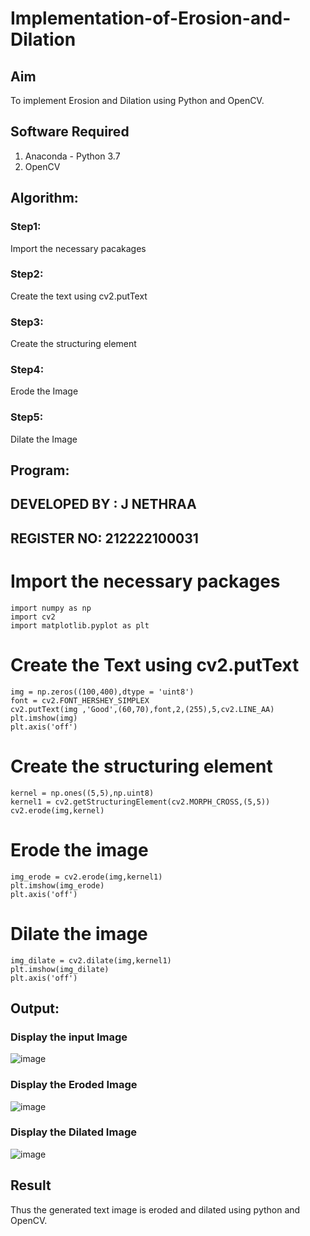 # Implementation-of-Erosion-and-Dilation
## Aim
To implement Erosion and Dilation using Python and OpenCV.
## Software Required
1. Anaconda - Python 3.7
2. OpenCV
## Algorithm:
### Step1:
Import the necessary pacakages

### Step2:
Create the text using cv2.putText

### Step3:
Create the structuring element

### Step4:
Erode the Image

### Step5:
Dilate the Image

 
## Program:
## DEVELOPED BY : J NETHRAA
## REGISTER NO: 212222100031

# Import the necessary packages
```PY
import numpy as np
import cv2
import matplotlib.pyplot as plt
```
# Create the Text using cv2.putText
```PY
img = np.zeros((100,400),dtype = 'uint8')
font = cv2.FONT_HERSHEY_SIMPLEX
cv2.putText(img ,'Good',(60,70),font,2,(255),5,cv2.LINE_AA)
plt.imshow(img)
plt.axis('off')
```
# Create the structuring element
```PY
kernel = np.ones((5,5),np.uint8)
kernel1 = cv2.getStructuringElement(cv2.MORPH_CROSS,(5,5))
cv2.erode(img,kernel)
```
# Erode the image
```PY
img_erode = cv2.erode(img,kernel1)
plt.imshow(img_erode)
plt.axis('off')
```
# Dilate the image
```PY
img_dilate = cv2.dilate(img,kernel1)
plt.imshow(img_dilate)
plt.axis('off')
```
## Output:

### Display the input Image
![image](https://github.com/Nethraa24/erosion--dilation/assets/121215786/8d5f3b0e-fe62-4b90-876d-d6c14a93c6b7)

### Display the Eroded Image
![image](https://github.com/Nethraa24/erosion--dilation/assets/121215786/698f022e-c5be-444e-8b00-af793da17ba5)


### Display the Dilated Image
![image](https://github.com/Nethraa24/erosion--dilation/assets/121215786/9f5db037-f927-40f2-b1ca-9a0d222eb58a)

## Result
Thus the generated text image is eroded and dilated using python and OpenCV.
